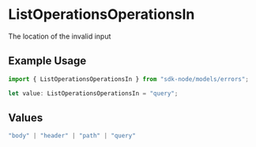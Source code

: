 # ListOperationsOperationsIn

The location of the invalid input

## Example Usage

```typescript
import { ListOperationsOperationsIn } from "sdk-node/models/errors";

let value: ListOperationsOperationsIn = "query";
```

## Values

```typescript
"body" | "header" | "path" | "query"
```